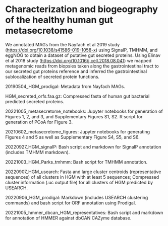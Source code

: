# Characterization and biogeography of the healthy human gut metasecretome
We annotated MAGs from the Nayfach et al 2019 study (https://doi.org/10.1038/s41586-019-1058-x) using 
SignalP, TMHMM, and eggNOG to obtain a 
dataset of putative gut secreted proteins. Using Elinav et al 2018 study 
(https://doi.org/10.1016/j.cell.2018.08.041) we mapped metagenomic reads from 
biopsies taken along the gastrointestinal tract to our secreted gut proteins reference and inferred the gastrointestinal sublocalization of secreted protein functions.


20190504_HGM_prodigal: Metadata from Nayfach MAGs.

HGM_secreted_orfs.faa.gz: Compressed fasta of human gut bacterial predicted secreted proteins.

20221005_metasecretome_notebooks: Jupyter notebooks for generation of Figures 1, 2, and 3, and Supplementary 
Figures S1, S2. R script for generation of PCoA for Figure 3.

20210602_metasecretome_figures: Jupyter notebooks for generating Figures 4 and 5 as well as Supplementary 
Figure S4, S5, and S6.

20220927_HGM_signalP: Bash script and markdown for SignalP annotation (includes TMHMM markdown).

20221003_HGM_Parks_tmhmm: Bash script for TMHMM annotation.

20220907_HGM_usearch: Fasta and large cluster centroids (representative sequences) of all clusters in HGM 
with at least 5 sequences; Compressed cluster information (.uc output file) for all clusters of HGM 
predicted by USEARCH.

20220906_HGM_prodigal: Markdown (includes USEARCH clustering commands) and bash script for ORF annotation 
using Prodigal.

20221005_hmmer_dbcan_HGM_representatives: Bash script and markdown for annotation of HMMER against dbCAN 
CAZyme database.

